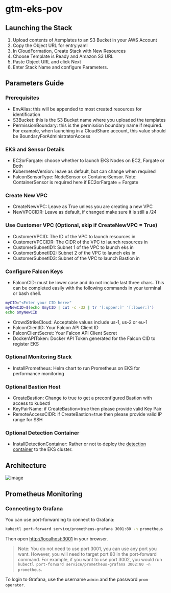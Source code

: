 # gtm-eks-pov

## Launching the Stack

  1. Upload contents of /templates to an S3 Bucket in your AWS Account
  2. Copy the Object URL for entry.yaml
  3. In CloudFormation, Create Stack with New Resources
  4. Choose Template is Ready and Amazon S3 URL
  5. Paste Object URL and click Next
  6. Enter Stack Name and configure Parameters.

## Parameters Guide

### Prerequisites
- EnvAlias: this will be appended to most created resources for identification
- S3Bucket: this is the S3 Bucket name where you uploaded the templates
- PermissionBoundary: this is the permission boundary name if required.  For example, when launching in a CloudShare account, this value should be BoundaryForAdministratorAccess

### EKS and Sensor Details
- EC2orFargate: choose whether to launch EKS Nodes on EC2, Fargate or Both
- KubernetesVersion: leave as default, but can change when required
- FalconSensorType: NodeSensor or ContainerSensor. Note: ContainerSensor is required here if EC2orFargate = Fargate

### Create New VPC
- CreateNewVPC: Leave as True unless you are creating a new VPC
- NewVPCCIDR: Leave as default, if changed make sure it is still a /24

### Use Customer VPC (Optional, skip if CreateNewVPC = True)
- CustomerVPCID: The ID of the VPC to launch resources in
- CustomerVPCCIDR: The CIDR of the VPC to launch resources in
- CustomerSubnetID1: Subnet 1 of the VPC to launch eks in
- CustomerSubnetID2: Subnet 2 of the VPC to launch eks in
- CustomerSubnetID3: Subnet of the VPC to launch Bastion in

### Configure Falcon Keys
- FalconCID: must be lower case and do not include last three chars. This can be completed easily with the following commands in your terminal or bash shell.
```bash
myCID="<Enter your CID here>"
myNewCID=$(echo $myCID | cut -c -32 | tr '[:upper:]' '[:lower:]')
echo $myNewCID
```
- CrowdStrikeCloud: Acceptable values include us-1, us-2 or eu-1
- FalconClientID: Your Falcon API Client ID
- FalconClientSecret: Your Falcon API Client Secret
- DockerAPIToken: Docker API Token generated for the Falcon CID to register EKS

### Optional Monitoring Stack
- InstallPrometheus: Helm chart to run Prometheus on EKS for performance monitoring

### Optional Bastion Host
- CreateBastion: Change to true to get a preconfigured Bastion with access to kubectl
- KeyPairName: if CreateBastion=true then please provide valid Key Pair
- RemoteAccessCIDR: if CreateBastion=true then please provide valid IP range for SSH

### Optional Detection Container
- InstallDetectionContainer: Rather or not to deploy the [detection container](https://github.com/CrowdStrike/detection-container) to the EKS cluster.

## Architecture

![image](https://user-images.githubusercontent.com/29733103/194160831-749eca87-85a3-4529-87d0-6cd737daf4f8.png)

## Prometheus Monitoring

### Connecting to Grafana

You can use port-forwarding to connect to Grafana:

```bash
kubectl port-forward service/prometheus-grafana 3001:80 -n prometheus
```

Then open [http://localhost:3001](http://localhost:3001) in your browser.

> Note: You do not need to use port 3001, you can use any port you want. However, you will need to target port 80 in the port-forward command. For example, if you want to use port 3002, you would run `kubectl port-forward service/prometheus-grafana 3002:80 -n prometheus`.

To login to Grafana, use the username `admin` and the password `prom-operator`.
